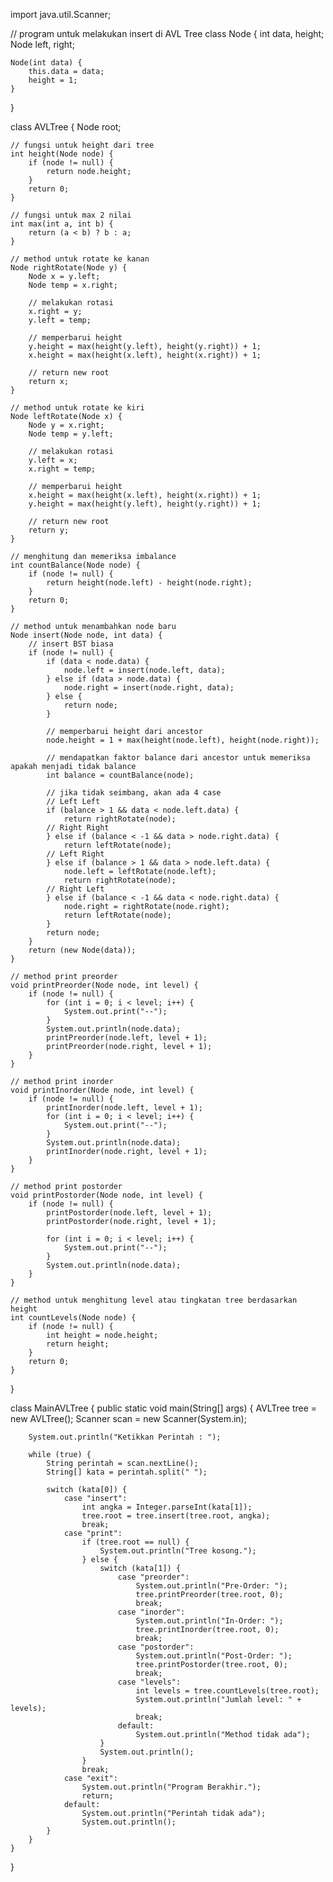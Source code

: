 import java.util.Scanner;

// program untuk melakukan insert di AVL Tree
class Node {
    int data, height;
    Node left, right;

    Node(int data) {
        this.data = data;
        height = 1;
    }
}

class AVLTree {
    Node root;

    // fungsi untuk height dari tree
    int height(Node node) {
        if (node != null) {
            return node.height;
        }
        return 0;
    }

    // fungsi untuk max 2 nilai
    int max(int a, int b) {
        return (a < b) ? b : a;
    }

    // method untuk rotate ke kanan
    Node rightRotate(Node y) {
        Node x = y.left;
        Node temp = x.right;

        // melakukan rotasi
        x.right = y;
        y.left = temp;

        // memperbarui height
        y.height = max(height(y.left), height(y.right)) + 1;
        x.height = max(height(x.left), height(x.right)) + 1;

        // return new root
        return x;
    }

    // method untuk rotate ke kiri
    Node leftRotate(Node x) {
        Node y = x.right;
        Node temp = y.left;

        // melakukan rotasi
        y.left = x;
        x.right = temp;

        // memperbarui height
        x.height = max(height(x.left), height(x.right)) + 1;
        y.height = max(height(y.left), height(y.right)) + 1;

        // return new root
        return y;
    }

    // menghitung dan memeriksa imbalance
    int countBalance(Node node) {
        if (node != null) {
            return height(node.left) - height(node.right);
        }
        return 0;
    }

    // method untuk menambahkan node baru
    Node insert(Node node, int data) {
        // insert BST biasa
        if (node != null) {
            if (data < node.data) {
                node.left = insert(node.left, data);
            } else if (data > node.data) {
                node.right = insert(node.right, data);
            } else {
                return node;
            }

            // memperbarui height dari ancestor
            node.height = 1 + max(height(node.left), height(node.right));
            
            // mendapatkan faktor balance dari ancestor untuk memeriksa apakah menjadi tidak balance
            int balance = countBalance(node);

            // jika tidak seimbang, akan ada 4 case
            // Left Left
            if (balance > 1 && data < node.left.data) {
                return rightRotate(node);
            // Right Right
            } else if (balance < -1 && data > node.right.data) {
                return leftRotate(node);
            // Left Right
            } else if (balance > 1 && data > node.left.data) {
                node.left = leftRotate(node.left);
                return rightRotate(node);
            // Right Left
            } else if (balance < -1 && data < node.right.data) {
                node.right = rightRotate(node.right);
                return leftRotate(node);
            }
            return node;
        }
        return (new Node(data));
    }

    // method print preorder
    void printPreorder(Node node, int level) {
        if (node != null) {
            for (int i = 0; i < level; i++) {
                System.out.print("--");
            }
            System.out.println(node.data);
            printPreorder(node.left, level + 1);
            printPreorder(node.right, level + 1);
        }
    }

    // method print inorder
    void printInorder(Node node, int level) {
        if (node != null) {
            printInorder(node.left, level + 1);
            for (int i = 0; i < level; i++) {
                System.out.print("--");
            }
            System.out.println(node.data);
            printInorder(node.right, level + 1);
        }
    }

    // method print postorder
    void printPostorder(Node node, int level) {
        if (node != null) {
            printPostorder(node.left, level + 1);
            printPostorder(node.right, level + 1);

            for (int i = 0; i < level; i++) {
                System.out.print("--");
            }
            System.out.println(node.data);
        }
    }

    // method untuk menghitung level atau tingkatan tree berdasarkan height
    int countLevels(Node node) {
        if (node != null) {
            int height = node.height;
            return height;
        }
        return 0;
    }
}

class MainAVLTree {
    public static void main(String[] args) {
        AVLTree tree = new AVLTree();
        Scanner scan = new Scanner(System.in);

        System.out.println("Ketikkan Perintah : ");

        while (true) {
            String perintah = scan.nextLine();
            String[] kata = perintah.split(" ");

            switch (kata[0]) {
                case "insert":
                    int angka = Integer.parseInt(kata[1]);
                    tree.root = tree.insert(tree.root, angka);
                    break;
                case "print":
                    if (tree.root == null) {
                        System.out.println("Tree kosong.");
                    } else {
                        switch (kata[1]) {
                            case "preorder":
                                System.out.println("Pre-Order: ");
                                tree.printPreorder(tree.root, 0);
                                break;
                            case "inorder":
                                System.out.println("In-Order: ");
                                tree.printInorder(tree.root, 0);
                                break;
                            case "postorder":
                                System.out.println("Post-Order: ");
                                tree.printPostorder(tree.root, 0);
                                break;
                            case "levels":
                                int levels = tree.countLevels(tree.root);
                                System.out.println("Jumlah level: " + levels);
                                break;
                            default:
                                System.out.println("Method tidak ada");
                        }
                        System.out.println();
                    }
                    break;
                case "exit":
                    System.out.println("Program Berakhir.");
                    return;
                default:
                    System.out.println("Perintah tidak ada");
                    System.out.println();
            }
        }
    }
}
